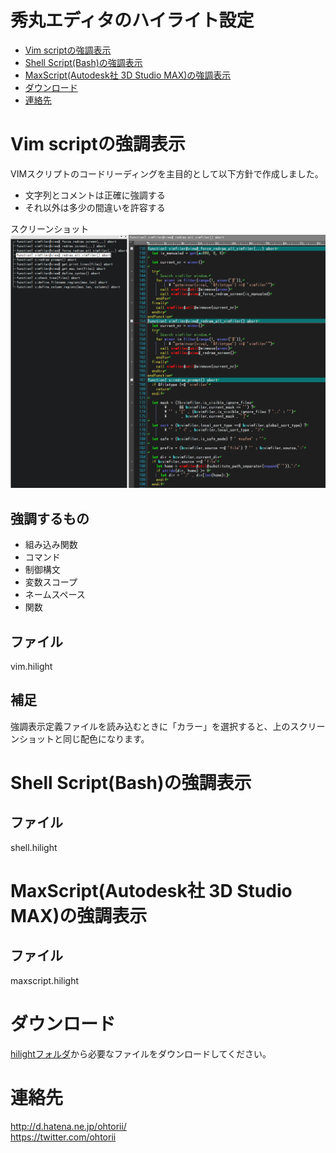 # 秀丸エディタのハイライト設定

- [Vim scriptの強調表示](#vim-scriptの強調表示)
- [Shell Script(Bash)の強調表示](#shell-scriptbashの強調表示)
- [MaxScript(Autodesk社 3D Studio MAX)の強調表示](#maxscriptautodesk社-3d-studio-maxの強調表示)
- [ダウンロード](#ダウンロード)
- [連絡先](#連絡先)


# Vim scriptの強調表示

VIMスクリプトのコードリーディングを主目的として以下方針で作成しました。

- 文字列とコメントは正確に強調する
- それ以外は多少の間違いを許容する

スクリーンショット
![スクリーンショット](images/vim.png "スクリーンショット")

## 強調するもの

- 組み込み関数
- コマンド
- 制御構文
- 変数スコープ
- ネームスペース
- 関数

## ファイル

vim.hilight

## 補足

強調表示定義ファイルを読み込むときに「カラー」を選択すると、上のスクリーンショットと同じ配色になります。

# Shell Script(Bash)の強調表示

## ファイル

shell.hilight

# MaxScript(Autodesk社 3D Studio MAX)の強調表示

## ファイル
maxscript.hilight

# ダウンロード

[hilightフォルダ](hilight)から必要なファイルをダウンロードしてください。

# 連絡先

http://d.hatena.ne.jp/ohtorii/ <br>
https://twitter.com/ohtorii <br>

